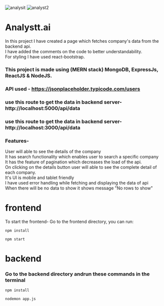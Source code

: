 ![analysit](https://github.com/Sourav-Sharma-191940/ANALYSTT-task/assets/60056045/50e0c1d3-c5e2-4f38-96b9-8a3350e31f34)
![analyst2](https://github.com/Sourav-Sharma-191940/ANALYSTT-task/assets/60056045/125b1a82-afcb-4f73-8c0f-a5a9ab7b3d9f)

# Analystt.ai

In this project I have created a page which fetches company's data from the backend api. <br>
I have added the comments on the code to better understandability. <br>
For styling I have used react-bootstrap.

### This project is made using (MERN stack) MongoDB, ExpressJs, ReactJS & NodeJS.
### API used - https://jsonplaceholder.typicode.com/users
### use this route to get the data in backend server- http://localhost:5000/api/data
### use this route to get the data in backend server- http://localhost:3000/api/data 

### Features-
User will able to see the details of the company <br>
It has search functionality which enables user to search a specific company <br>
It has the feature of pagination which decreases the load of the api. <br>
On clicking on the details button user will able to see the complete detail of each company. <br>
It's UI is mobile and tablet friendly <br>
I have used error handling while fetching and displaying the data of api <br>
When there will be no data to show it shows message "No rows to show" 


# frontend

To start the frontend-
Go to the frontend directory, you can run:

```
npm install
```
```
npm start
```


# backend


### Go to the backend directory andrun these commands in the terminal
```
npm install
```

```
nodemon app.js
```

